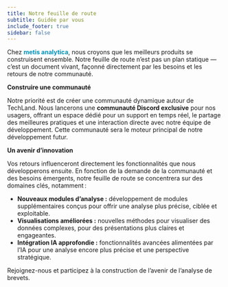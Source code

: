 ```yaml
---
title: Notre feuille de route
subtitle: Guidée par vous
include_footer: true
sidebar: false
---
```


Chez **<span style="color: #0092BC">metis analytica</span>**, nous
croyons que les meilleurs produits se construisent ensemble. Notre
feuille de route n’est pas un plan statique — c’est un document
vivant, façonné directement par les besoins et les retours de notre
communauté.

**Construire une communauté**

Notre priorité est de créer une communauté dynamique autour de
TechLand. Nous lancerons une **communauté Discord exclusive** pour nos
usagers, offrant un espace dédié pour un support en temps réel, le
partage des meilleures pratiques et une interaction directe avec notre
équipe de développement. Cette communauté sera le moteur principal de
notre développement futur.

**Un avenir d’innovation**

Vos retours influenceront directement les fonctionnalités que nous
développerons ensuite. En fonction de la demande de la communauté et
des besoins émergents, notre feuille de route se concentrera sur des
domaines clés, notamment :

* **Nouveaux modules d’analyse :** développement de modules
  supplémentaires conçus pour offrir une analyse plus précise, ciblée
  et exploitable.
* **Visualisations améliorées :** nouvelles méthodes pour visualiser
  des données complexes, pour des présentations plus claires et
  engageantes.
* **Intégration IA approfondie :** fonctionnalités avancées alimentées
  par l’IA pour une analyse encore plus précise et une perspective
  stratégique.

Rejoignez-nous et participez à la construction de l’avenir de
l’analyse de brevets.
